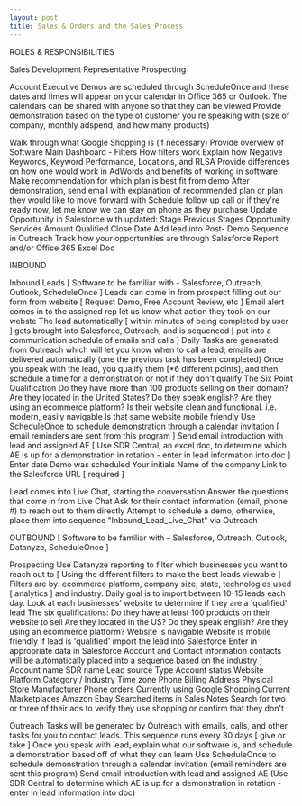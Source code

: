 ```yaml
---
layout: post
title: Sales & Orders and the Sales Process
---
```


ROLES & RESPONSIBILITIES

Sales Development Representative
Prospecting

Account Executive
Demos are scheduled through ScheduleOnce and these dates and times will appear on your calendar in Office 365 or Outlook. The calendars can be shared with anyone so that they can be viewed
Provide demonstration based on the type of customer you're speaking with (size of company, monthly adspend, and how many products)

Walk through what Google Shopping is (if necessary)
Provide overview of Software
Main Dashboard - Filters
How filters work
Explain how Negative Keywords, Keyword Performance, Locations, and RLSA
Provide differences on how one would work in AdWords and benefits of working in software
Make recommendation for which plan is best fit from demo
After demonstration, send email with explanation of recommended plan or plan they would like to move forward with
Schedule follow up call or if they're ready now, let me know we can stay on phone as they purchase
Update Opportunity in Salesforce with updated:
Stage
Previous Stages
Opportunity Services
Amount
Qualified
Close Date
Add lead into Post- Demo Sequence in Outreach
Track how your opportunities are through Salesforce Report and/or Office 365 Excel Doc

INBOUND

Inbound Leads  [ Software to be familiar with - Salesforce, Outreach, Outlook, ScheduleOnce ]
Leads can come in from prospect filling out our form from website [ Request Demo, Free Account Review, etc ]
Email alert comes in to the assigned rep let us know what action they took on our webste
The lead automatically [ within minutes of being completed by user ] gets brought into Salesforce, Outreach, and is sequenced [ put into a communication schedule of emails and calls ]
Daily Tasks are generated from Outreach which will let you know when to call a lead; emails are delivered automatically (one the previous task has been completed)
Once you speak with the lead, you qualify them [*6 different points], and then schedule a time for a demonstration or not if they don't qualify
The Six Point Qualification
Do they have more than 100 products selling on their domain?
Are they located in the United States?
Do they speak english?
Are they using an ecommerce platform?
Is their website clean and functional. i.e. modern, easily navigable
Is that same website mobile friendly
Use ScheduleOnce to schedule demonstration through a calendar invitation [ email reminders are sent from this program ]
Send email introduction with lead and assigned AE  [ Use SDR Central, an excel doc, to determine which AE is up for a demonstration in rotation - enter in lead information into doc ]
Enter date Demo was scheduled
Your initials
Name of the company
Link to the Salesforce URL [ required ]

Lead comes into Live Chat, starting the conversation
Answer the questions that come in from Live Chat
Ask for their contact information (email, phone #) to reach out to them directly
Attempt to schedule a demo, otherwise, place them into sequence "Inbound_Lead_Live_Chat" via Outreach


OUTBOUND  [ Software to be familiar with – Salesforce, Outreach, Outlook, Datanyze, ScheduleOnce ]

Prospecting
Use Datanyze reporting to filter which businesses you want to reach out to [ Using the different filters to make the best leads viewable ]
Filters are by: ecommerce platform, company size, state, technologies used [ analytics ] and industry. Daily goal is to import between 10-15 leads each day.
Look at each businesses' website to determine if they are a 'qualified' lead
The six qualifications:
Do they have at least 100 products on their website to sell
Are they located in the US?
Do they speak english?
Are they using an ecommerce platform?
Website is navigable
Website is mobile friendly
If lead is 'qualified' import the lead into Salesforce
Enter in appropriate data in Salesforce Account and Contact information
contacts will be automatically placed into a sequence based on the industry ]
  Account name
  SDR name
  Lead source
  Type
  Account status
  Website
  Platform
  Category / Industry
  Time zone
  Phone
  Billing Address
  Physical Store
  Manufacturer
  Phone orders
  Currently using Google Shopping
  Current Marketplaces
  Amazon
  Ebay
  Searched items in Sales Notes
  Search for two or three of their ads to verify they use shopping or confirm that they don't

Outreach
Tasks will be generated by Outreach with emails, calls, and other tasks for you to contact leads. This sequence runs every 30 days [ give or take ]
Once you speak with lead, explain what our software is, and schedule a demonstration based off of what they can learn
Use ScheduleOnce to schedule demonstration through a calendar invitation (email reminders are sent this program)
Send email introduction with lead and assigned AE (Use SDR Central to determine which AE is up for a demonstration in rotation - enter in lead information into doc)
